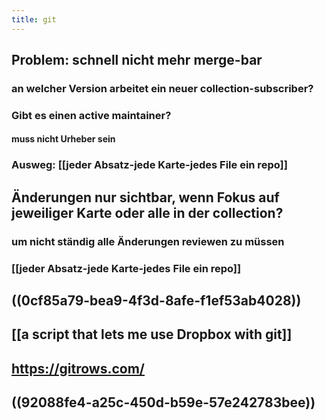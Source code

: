 ```yaml
---
title: git
---
```


## Problem: schnell nicht mehr merge-bar
### an welcher Version arbeitet ein neuer collection-subscriber?

### Gibt es einen active maintainer?
#### muss nicht Urheber sein

### Ausweg: [[jeder Absatz-jede Karte-jedes File ein repo]]

## Änderungen nur sichtbar, wenn Fokus auf jeweiliger Karte oder alle in der collection?
### um nicht ständig alle Änderungen reviewen zu müssen

### [[jeder Absatz-jede Karte-jedes File ein repo]]

## ((0cf85a79-bea9-4f3d-8afe-f1ef53ab4028))

## [[a script that lets me use Dropbox with git]]

## https://gitrows.com/

## ((92088fe4-a25c-450d-b59e-57e242783bee))
